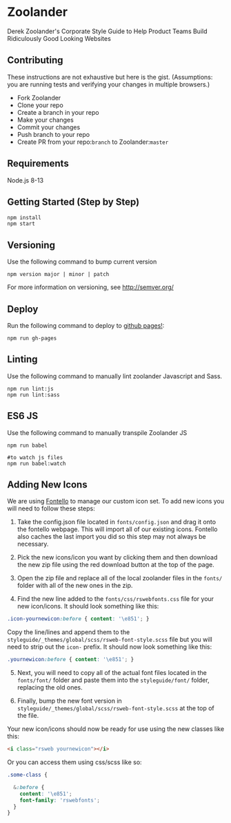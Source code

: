 # Zoolander

Derek Zoolander's Corporate Style Guide to Help Product Teams Build Ridiculously Good Looking Websites

## Contributing

These instructions are not exhaustive but here is the gist. (Assumptions: you are running tests and verifying your
changes in multiple browsers.)

* Fork Zoolander
* Clone your repo
* Create a branch in your repo
* Make your changes
* Commit your changes
* Push branch to your repo
* Create PR from your repo:`branch` to Zoolander:`master`

## Requirements

Node.js 8-13

## Getting Started (Step by Step)

```
npm install
npm start
```

## Versioning

Use the following command to bump current version

```
npm version major | minor | patch
```

For more information on versioning, see http://semver.org/

## Deploy

Run the following command to deploy to [github pages!](https://rackerlabs.github.io/zoolander):

```
npm run gh-pages
```

## Linting

Use the following command to manually lint zoolander Javascript and Sass.

```
npm run lint:js
npm run lint:sass
```

## ES6 JS

Use the following command to manually transpile Zoolander JS

```shell
npm run babel

#to watch js files
npm run babel:watch
```

## Adding New Icons

We are using [Fontello](http://fontello.com/) to manage our custom icon set. To add new icons you will need to follow these steps:

1. Take the config.json file located in ```fonts/config.json``` and drag it onto the fontello webpage. This will import all of our existing icons. Fontello also caches the last import you did so this step may not always be necessary.

2. Pick the new icons/icon you want by clicking them and then download the new zip file using the red download button at the top of the page.

3. Open the zip file and replace all of the local zoolander files in the ```fonts/``` folder with all of the new ones in the zip.

4. Find the new line added to the ```fonts/css/rswebfonts.css``` file for your new icon/icons. It should look something like this:
```css
.icon-yournewicon:before { content: '\e851'; }
```
Copy the line/lines and append them to the ```styleguide/_themes/global/scss/rsweb-font-style.scss``` file but you will need to strip out the ```icon-``` prefix. It should now look something like this:
```css
.yournewicon:before { content: '\e851'; }
```

5. Next, you will need to copy all of the actual font files located in the ```fonts/font/``` folder and paste them into the ```styleguide/font/``` folder, replacing the old ones.

6. Finally, bump the new font version in ```styleguide/_themes/global/scss/rsweb-font-style.scss``` at the top of the file.

Your new icon/icons should now be ready for use using the new classes like this:
```html
<i class="rsweb yournewicon"></i>
```

Or you can access them using css/scss like so:
```scss
.some-class {

  &:before {
    content: '\e851';
    font-family: 'rswebfonts';
  }
}
```
